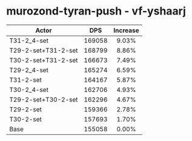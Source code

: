 # murozond-tyran-push - vf-yshaarj
| Actor | DPS | Increase |
|---|:---:|:---:|
|T31-2_4-set|169058|9.03%|
|T29-2-set+T31-2-set|168799|8.86%|
|T30-2-set+T31-2-set|166673|7.49%|
|T29-2_4-set|165274|6.59%|
|T31-2-set|164167|5.87%|
|T30-2_4-set|162706|4.93%|
|T29-2-set+T30-2-set|162296|4.67%|
|T29-2-set|159366|2.78%|
|T30-2-set|157693|1.70%|
|Base|155058|0.00%|
